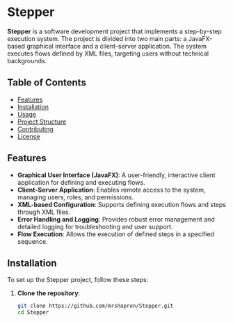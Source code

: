 # Stepper

**Stepper** is a software development project that implements a step-by-step execution system. The project is divided into two main parts: a JavaFX-based graphical interface and a client-server application. The system executes flows defined by XML files, targeting users without technical backgrounds.

## Table of Contents

- [Features](#features)
- [Installation](#installation)
- [Usage](#usage)
- [Project Structure](#project-structure)
- [Contributing](#contributing)
- [License](#license)

## Features

- **Graphical User Interface (JavaFX)**: A user-friendly, interactive client application for defining and executing flows.
- **Client-Server Application**: Enables remote access to the system, managing users, roles, and permissions.
- **XML-based Configuration**: Supports defining execution flows and steps through XML files.
- **Error Handling and Logging**: Provides robust error management and detailed logging for troubleshooting and user support.
- **Flow Execution**: Allows the execution of defined steps in a specified sequence.

## Installation

To set up the Stepper project, follow these steps:

1. **Clone the repository**:
   ```bash
   git clone https://github.com/mrshapron/Stepper.git
   cd Stepper
